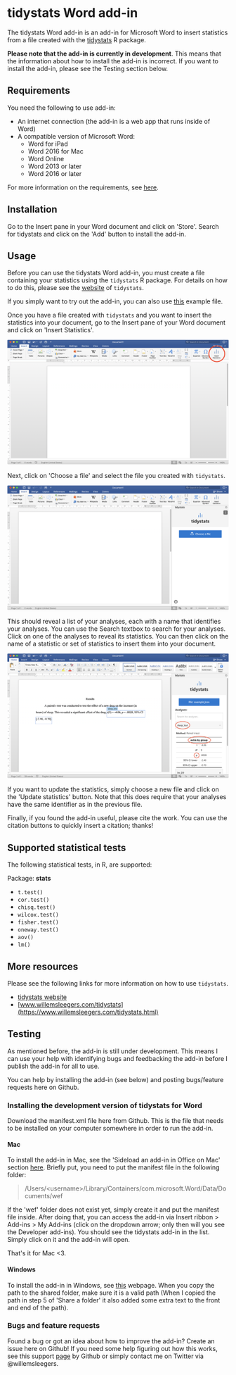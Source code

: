 # tidystats Word add-in

The tidystats Word add-in is an add-in for Microsoft Word to insert statistics from a file created with the [tidystats](https://github.com/WillemSleegers/tidystats) R package. 

**Please note that the add-in is currently in development**. This means that the information about how to install the add-in is incorrect. If you want to install the add-in, please see the Testing section below.

## Requirements

You need the following to use add-in:
- An internet connection (the add-in is a web app that runs inside of Word)
- A compatible version of Microsoft Word:
	- Word for iPad
	- Word 2016 for Mac
	- Word Online
	- Word 2013 or later
	- Word 2016 or later

For more information on the requirements, see [here](https://docs.microsoft.com/en-us/office/dev/add-ins/concepts/requirements-for-running-office-add-ins).

## Installation

Go to the Insert pane in your Word document and click on 'Store'. Search for tidystats and click on the 'Add' button to install the add-in. 

## Usage

Before you can use the tidystats Word add-in, you must create a file containing your statistics using the `tidystats` R package. For details on how to do this, please see the [website](https://willemsleegers.github.io/tidystats/) of `tidystats`.

If you simply want to try out the add-in, you can also use [this](assets/tidystats/results.json) example file.

Once you have a file created with `tidystats` and you want to insert the statistics into your document, go to the Insert pane of your Word document and click on 'Insert Statistics'. 

![](assets/screens/screen_insert_x2_w_help.png)

Next, click on 'Choose a file' and select the file you created with `tidystats`. 

![](assets/screens/screen_start_x2.png)

This should reveal a list of your analyses, each with a name that identifies your analyses. You can use the Search textbox to search for your analyses. Click on one of the analyses to reveal its statistics. You can then click on the name of a statistic or set of statistics to insert them into your document.

![](assets/screens/screen_t_test_x2_w_help.png)

If you want to update the statistics, simply choose a new file and click on the 'Update statistics' button. Note that this does require that your analyses have the same identifier as in the previous file.

Finally, if you found the add-in useful, please cite the work. You can use the citation buttons to quickly insert a citation; thanks!

## Supported statistical tests

The following statistical tests, in R, are supported:

Package: **stats**
- `t.test()`
- `cor.test()`
- `chisq.test()`
- `wilcox.test()`
- `fisher.test()`
- `oneway.test()`
- `aov()`
- `lm()`

## More resources

Please see the following links for more information on how to use `tidystats`.

- [tidystats website](https://willemsleegers.github.io/tidystats/)
- [www.willemsleegers.com/tidystats](https://www.willemsleegers.com/tidystats.html)

## Testing

As mentioned before, the add-in is still under development. This means I can use your help with identifying bugs and feedbacking the add-in before I publish the add-in for all to use. 

You can help by installing the add-in (see below) and posting bugs/feature requests here on Github.

### Installing the development version of tidystats for Word

Download the manifest.xml file here from Github. This is the file that needs to be installed on your computer somewhere in order to run the add-in.

#### Mac

To install the add-in in Mac, see the 'Sideload an add-in in Office on Mac' section [here](https://docs.microsoft.com/en-us/office/dev/add-ins/testing/sideload-an-office-add-in-on-ipad-and-mac#sideload-an-add-in-in-office-on-mac). Briefly put, you need to put the manifest file in the following folder:

> /Users/\<username\>/Library/Containers/com.microsoft.Word/Data/Documents/wef

If the 'wef' folder does not exist yet, simply create it and put the manifest file inside. After doing that, you can access the add-in via Insert ribbon > Add-ins > My Add-ins (click on the dropdown arrow; only then will you see the Developer add-ins). You should see the tidystats add-in in the list. Simply click on it and the add-in will open.

That's it for Mac <3. 

#### Windows

To install the add-in in Windows, see [this](https://docs.microsoft.com/en-us/office/dev/add-ins/testing/create-a-network-shared-folder-catalog-for-task-pane-and-content-add-ins) webpage. When you copy the path to the shared folder, make sure it is a valid path (When I copied the path in step 5 of 'Share a folder' it also added some extra text to the front and end of the path).

### Bugs and feature requests

Found a bug or got an idea about how to improve the add-in? Create an issue here on Github! If you need some help figuring out how this works, see this support [page](https://help.github.com/en/articles/creating-an-issue) by Github or simply contact me on Twitter via @willemsleegers.